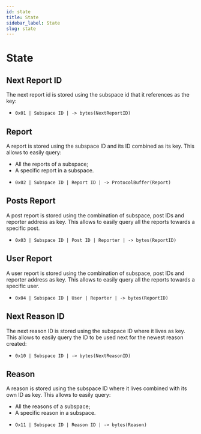 ```yaml
---
id: state
title: State
sidebar_label: State
slug: state
---
```


# State

## Next Report ID
The next report id is stored using the subspace id that it references as the key:

* `0x01 | Subspace ID | -> bytes(NextReportID)`

## Report
A report is stored using the subspace ID and its ID combined as its key. This allows to easily query:
- All the reports of a subspace;
- A specific report in a subspace.

* `0x02 | Subspace ID | Report ID | -> ProtocolBuffer(Report)`

## Posts Report
A post report is stored using the combination of subspace, post IDs and reporter address as key. This allows to easily query
all the reports towards a specific post.

* `0x03 | Subspace ID | Post ID | Reporter | -> bytes(ReportID)`

## User Report
A user report is stored using the combination of subspace, post IDs and reporter address as key. This allows to easily query
all the reports towards a specific user.

* `0x04 | Subspace ID | User | Reporter | -> bytes(ReportID)`

## Next Reason ID
The next reason ID is stored using the subspace ID where it lives as key. This allows to easily query the ID to be used next
for the newest reason created:

* `0x10 | Subspace ID | -> bytes(NextReasonID)`

## Reason
A reason is stored using the subspace ID where it lives combined with its own ID as key. This allows to easily query:
- All the reasons of a subspace;
- A specific reason in a subspace.

* `Ox11 | Subspace ID | Reason ID | -> bytes(Reason)`